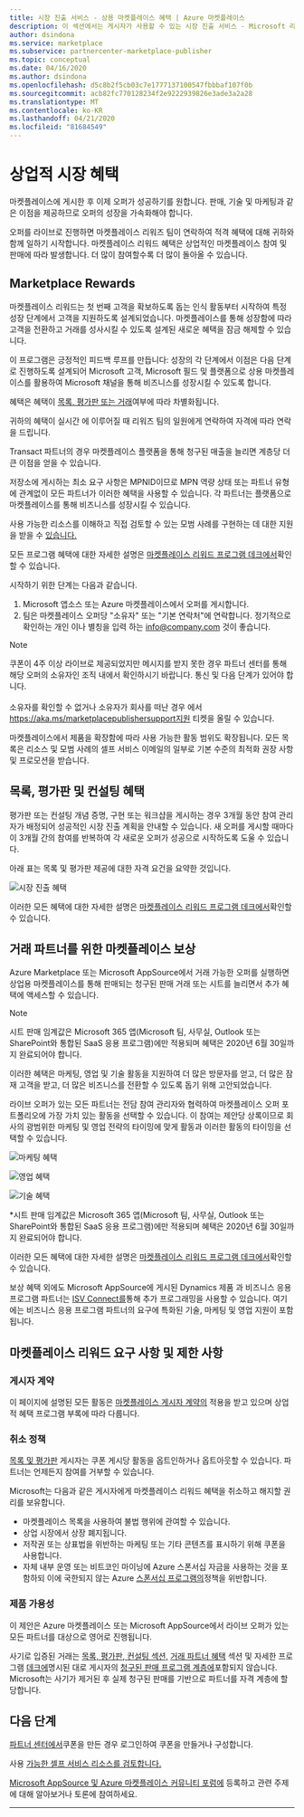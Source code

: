 ```yaml
---
title: 시장 진출 서비스 - 상용 마켓플레이스 혜택 | Azure 마켓플레이스
description: 이 섹션에서는 게시자가 사용할 수 있는 시장 진출 서비스 - Microsoft 리소스에 대해 설명합니다.
author: dsindona
ms.service: marketplace
ms.subservice: partnercenter-marketplace-publisher
ms.topic: conceptual
ms.date: 04/16/2020
ms.author: dsindona
ms.openlocfilehash: d5c8b2f5cb03c7e1777137100547fbbbaf107f0b
ms.sourcegitcommit: acb82fc770128234f2e9222939826e3ade3a2a28
ms.translationtype: MT
ms.contentlocale: ko-KR
ms.lasthandoff: 04/21/2020
ms.locfileid: "81684549"
---
```

# <a name="your-commercial-marketplace-benefits"></a>상업적 시장 혜택

마켓플레이스에 게시한 후 이제 오퍼가 성공하기를 원합니다. 판매, 기술 및 마케팅과 같은 이점을 제공하므로 오퍼의 성장을 가속화해야 합니다.

오퍼를 라이브로 진행하면 마켓플레이스 리워즈 팀이 연락하여 적격 혜택에 대해 귀하와 함께 일하기 시작합니다. 마켓플레이스 리워드 혜택은 상업적인 마켓플레이스 참여 및 판매에 따라 발생합니다. 더 많이 참여할수록 더 많이 돌아올 수 있습니다.

## <a name="marketplace-rewards"></a>Marketplace Rewards

마켓플레이스 리워드는 첫 번째 고객을 확보하도록 돕는 인식 활동부터 시작하여 특정 성장 단계에서 고객을 지원하도록 설계되었습니다. 마켓플레이스를 통해 성장함에 따라 고객을 전환하고 거래를 성사시킬 수 있도록 설계된 새로운 혜택을 잠금 해제할 수 있습니다. 

이 프로그램은 긍정적인 피드백 루프를 만듭니다: 성장의 각 단계에서 이점은 다음 단계로 진행하도록 설계되어 Microsoft 고객, Microsoft 필드 및 플랫폼으로 상용 마켓플레이스를 활용하여 Microsoft 채널을 통해 비즈니스를 성장시킬 수 있도록 합니다. 

혜택은 혜택이 [목록, 평가판 또는 거래](https://docs.microsoft.com/azure/marketplace/determine-your-listing-type#choose-a-publishing-option)여부에 따라 차별화됩니다.

귀하의 혜택이 실시간 에 이루어질 때 리워즈 팀의 일원에게 연락하여 자격에 따라 연락을 드립니다. 

Transact 파트너의 경우 마켓플레이스 플랫폼을 통해 청구된 매출을 늘리면 계층당 더 큰 이점을 얻을 수 있습니다. 

저장소에 게시하는 최소 요구 사항은 MPNID이므로 MPN 역량 상태 또는 파트너 유형에 관계없이 모든 파트너가 이러한 혜택을 사용할 수 있습니다. 각 파트너는 플랫폼으로 마켓플레이스를 통해 비즈니스를 성장시킬 수 있습니다. 

사용 가능한 리소스를 이해하고 직접 검토할 수 있는 모범 사례를 구현하는 데 대한 지원을 받을 수 [있습니다.](https://partner.microsoft.com/asset/collection/azure-marketplace-and-appsource-publisher-toolkit#/) 

모든 프로그램 혜택에 대한 자세한 설명은 [마켓플레이스 리워드 프로그램 데크에서](https://aka.ms/marketplacerewards)확인할 수 있습니다.

시작하기 위한 단계는 다음과 같습니다.

1. Microsoft 앱소스 또는 Azure 마켓플레이스에서 오퍼를 게시합니다.
2. 팀은 마켓플레이스 오퍼당 "소유자" 또는 "기본 연락처"에 연락합니다. 정기적으로 확인하는 개인 이나 별칭을 입력 하는 info@company.com 것이 좋습니다.

>[!Note]
>쿠폰이 4주 이상 라이브로 제공되었지만 메시지를 받지 못한 경우 파트너 센터를 통해 해당 오퍼의 소유자인 조직 내에서 확인하시기 바랍니다. 통신 및 다음 단계가 있어야 합니다. <br> <br> 소유자를 확인할 수 없거나 소유자가 회사를 떠난 경우 에서 https://aka.ms/marketplacepublishersupport지원 티켓을 올릴 수 있습니다.

마켓플레이스에서 제품을 확장함에 따라 사용 가능한 활동 범위도 확장됩니다. 모든 목록은 리소스 및 모범 사례의 셀프 서비스 이메일의 일부로 기본 수준의 최적화 권장 사항 및 프로모션을 받습니다.

## <a name="list-trial-and-consulting-benefits"></a>목록, 평가판 및 컨설팅 혜택

평가판 또는 컨설팅 개념 증명, 구현 또는 워크샵을 게시하는 경우 3개월 동안 참여 관리자가 배정되어 성공적인 시장 진출 계획을 안내할 수 있습니다. 새 오퍼를 게시할 때마다 이 3개월 간의 참여를 반복하여 각 새로운 오퍼가 성공으로 시작하도록 도울 수 있습니다.

아래 표는 목록 및 평가판 제공에 대한 자격 요건을 요약한 것입니다.

![시장 진출 혜택](./media/marketplace-publishers-guide/gtm-eligibility-requirements.png)

이러한 모든 혜택에 대한 자세한 설명은 [마켓플레이스 리워드 프로그램 데크에서](https://aka.ms/marketplacerewards)확인할 수 있습니다.

## <a name="marketplace-rewards-for-transact-partners"></a>거래 파트너를 위한 마켓플레이스 보상

Azure Marketplace 또는 Microsoft AppSource에서 거래 가능한 오퍼를 실행하면 상업용 마켓플레이스를 통해 판매되는 청구된 판매 거래 또는 시트를 늘리면서 추가 혜택에 액세스할 수 있습니다. 

>[!Note]
>시트 판매 임계값은 Microsoft 365 앱(Microsoft 팀, 사무실, Outlook 또는 SharePoint와 통합된 SaaS 응용 프로그램)에만 적용되며 혜택은 2020년 6월 30일까지 완료되어야 합니다.

이러한 혜택은 마케팅, 영업 및 기술 활동을 지원하여 더 많은 방문자를 얻고, 더 많은 잠재 고객을 받고, 더 많은 비즈니스를 전환할 수 있도록 돕기 위해 고안되었습니다.

라이브 오퍼가 있는 모든 파트너는 전담 참여 관리자와 협력하여 마켓플레이스 오퍼 포트폴리오에 가장 가치 있는 활동을 선택할 수 있습니다. 이 참여는 제안당 상록이므로 회사의 광범위한 마케팅 및 영업 전략의 타이밍에 맞게 활동과 이러한 활동의 타이밍을 선택할 수 있습니다. 

![마케팅 혜택](./media/marketplace-publishers-guide/marketing-benefit.png)

![영업 혜택](./media/marketplace-publishers-guide/sales-benefit.png)

![기술 혜택](./media/marketplace-publishers-guide/technical-benefit.png)

\*시트 판매 임계값은 Microsoft 365 앱(Microsoft 팀, 사무실, Outlook 또는 SharePoint와 통합된 SaaS 응용 프로그램)에만 적용되며 혜택은 2020년 6월 30일까지 완료되어야 합니다.

이러한 모든 혜택에 대한 자세한 설명은 [마켓플레이스 리워드 프로그램 데크에서](https://aka.ms/marketplacerewards)확인할 수 있습니다.

보상 혜택 외에도 Microsoft AppSource에 게시된 Dynamics 제품 과 비즈니스 응용 프로그램 파트너는 [ISV Connect를](https://partner.microsoft.com/solutions/business-applications/isv-overview)통해 추가 프로그래밍을 사용할 수 있습니다. 여기에는 비즈니스 응용 프로그램 파트너의 요구에 특화된 기술, 마케팅 및 영업 지원이 포함됩니다.

## <a name="marketplace-rewards-requirements-and-restrictions"></a>마켓플레이스 리워드 요구 사항 및 제한 사항

### <a name="publisher-agreement"></a>게시자 계약

이 페이지에 설명된 모든 활동은 [마켓플레이스 게시자 계약의](https://go.microsoft.com/fwlink/?LinkID=699560) 적용을 받고 있으며 상업적 혜택 프로그램 부록에 따라 다룹니다.

### <a name="cancellation-policy"></a>취소 정책

[목록 및 평가판](https://docs.microsoft.com/azure/marketplace/determine-your-listing-type) 게시자는 쿠폰 게시당 활동을 옵트인하거나 옵트아웃할 수 있습니다. 파트너는 언제든지 참여를 거부할 수 있습니다. 

Microsoft는 다음과 같은 게시자에게 마켓플레이스 리워드 혜택을 취소하고 해지할 권리를 보유합니다. 

* 마켓플레이스 목록을 사용하여 불법 행위에 관여할 수 있습니다.
* 상업 시장에서 상장 폐지됩니다. 
* 저작권 또는 상표법을 위반하는 마케팅 또는 기타 콘텐츠를 표시하기 위해 쿠폰을 사용합니다.
* 자체 내부 운영 또는 비트코인 마이닝에 Azure 스폰서십 자금을 사용하는 것을 포함하되 이에 국한되지 않는 Azure [스폰서십 프로그램의](https://azure.microsoft.com/offers/ms-azr-0036p/)정책을 위반합니다. 

### <a name="offer-availability"></a>제품 가용성

이 제안은 Azure 마켓플레이스 또는 Microsoft AppSource에서 라이브 오퍼가 있는 모든 파트너를 대상으로 영어로 진행됩니다.

사기로 입증된 거래는 [목록, 평가판, 컨설팅 섹션,](#list-trial-and-consulting-benefits) [거래 파트너 혜택](#marketplace-rewards-for-transact-partners) 섹션 및 자세한 프로그램 [데크에](https://aka.ms/marketplacepublisherrewards)명시된 대로 게시자의 [청구된 판매 프로그램 계층에](https://aka.ms/marketplacepublisherrewards)포함되지 않습니다. Microsoft는 사기가 제거된 후 실제 청구된 판매를 기반으로 파트너를 자격 계층에 할당합니다. 

## <a name="next-steps"></a>다음 단계

[파트너 센터에서](https://partner.microsoft.com/dashboard/commercial-marketplace/overview)쿠폰을 만든 경우 로그인하여 쿠폰을 만들거나 구성합니다.

사용 [가능한 셀프 서비스 리소스를 검토합니다.](https://partner.microsoft.com/asset/collection/azure-marketplace-and-appsource-publisher-toolkit#/)

[Microsoft AppSource 및 Azure 마켓플레이스 커뮤니티 포럼에](https://www.microsoftpartnercommunity.com/t5/Azure-Marketplace-and-AppSource/bd-p/2222) 등록하고 관련 주제에 대해 알아보거나 토론에 참여하세요.

---
